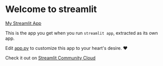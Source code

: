 # Welcome to streamlit

[My Streamlit App](https://caritos-cs3a-kabk2lqrjfl64tijndg6zr.streamlit.app/)

This is the app you get when you run `streamlit app`, extracted as its own app.

Edit [app.py](./app.py) to customize this app to your heart's desire. ❤️

Check it out on [Streamlit Community Cloud](https://st-hello-app.streamlit.app/)
